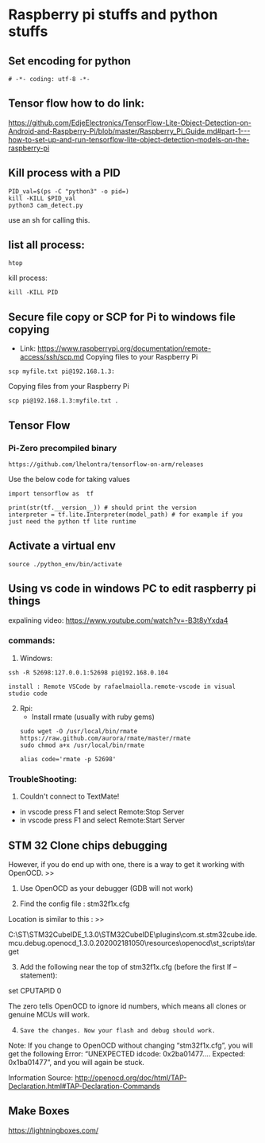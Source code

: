 # Raspberry pi stuffs and python stuffs
## Set encoding for python
```
# -*- coding: utf-8 -*-
```

## Tensor flow how to do link:
https://github.com/EdjeElectronics/TensorFlow-Lite-Object-Detection-on-Android-and-Raspberry-Pi/blob/master/Raspberry_Pi_Guide.md#part-1---how-to-set-up-and-run-tensorflow-lite-object-detection-models-on-the-raspberry-pi

## Kill process with a PID
```
PID_val=$(ps -C "python3" -o pid=)
kill -KILL $PID_val
python3 cam_detect.py
```
use an sh for calling this.

## list all process:
```
htop
```
kill process:
```
kill -KILL PID
```

## Secure file copy or SCP for Pi to windows file copying
- Link: https://www.raspberrypi.org/documentation/remote-access/ssh/scp.md
Copying files to your Raspberry Pi
```
scp myfile.txt pi@192.168.1.3:
```
Copying files from your Raspberry Pi
```
scp pi@192.168.1.3:myfile.txt .
```
## Tensor Flow
### Pi-Zero precompiled binary 
```
https://github.com/lhelontra/tensorflow-on-arm/releases
```
Use the below code for taking values
```
import tensorflow as  tf

print(str(tf.__version__)) # should print the version
interpreter = tf.lite.Interpreter(model_path) # for example if you just need the python tf lite runtime 
```
## Activate a virtual env
```
source ./python_env/bin/activate
```

## Using vs code in windows PC to edit raspberry pi things
expalining video: https://www.youtube.com/watch?v=-B3t8yYxda4

### commands:
1. Windows:
 ```
 ssh -R 52698:127.0.0.1:52698 pi@192.168.0.104
 ```
 ```
 install : Remote VSCode by rafaelmaiolla.remote-vscode in visual studio code
 ```
2. Rpi:
   - Install rmate (usually with ruby gems) 
   ```
   sudo wget -O /usr/local/bin/rmate https://raw.github.com/aurora/rmate/master/rmate
   sudo chmod a+x /usr/local/bin/rmate
   ```
   ```
   alias code='rmate -p 52698'
   ```
### TroubleShooting:
1. Couldn't connect to TextMate! 
 - in vscode press F1 and select Remote:Stop Server
 - in vscode press F1 and select Remote:Start Server


## STM 32 Clone chips debugging
However, if you do end up with one, there is a way to get it working with OpenOCD. >>

1.   Use OpenOCD as your debugger (GDB will not work)

2.   Find the config file : stm32f1x.cfg

Location is similar to this : >>

C:\ST\STM32CubeIDE_1.3.0\STM32CubeIDE\plugins\com.st.stm32cube.ide.mcu.debug.openocd_1.3.0.202002181050\resources\openocd\st_scripts\target

3.   Add the following near the top of stm32f1x.cfg (before the first If – statement):

set CPUTAPID 0

The zero tells OpenOCD to ignore id numbers, which means all clones or genuine MCUs will work.

4.     Save the changes. Now your flash and debug should work. 

 

Note: If you change to OpenOCD without changing “stm32f1x.cfg”, you will get the following Error: “UNEXPECTED idcode: 0x2ba01477…. Expected: 0x1ba01477”, and you will again be stuck.

Information Source: http://openocd.org/doc/html/TAP-Declaration.html#TAP-Declaration-Commands

## Make Boxes
https://lightningboxes.com/


